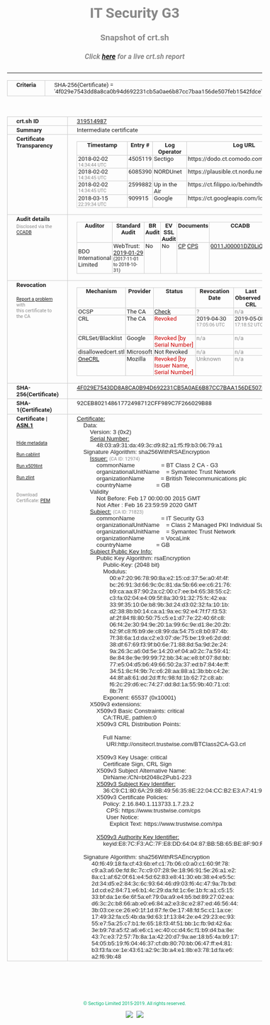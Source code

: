 # IT Security G3
### Snapshot of crt.sh
##### Click [here](https://crt.sh/?q=4F029E7543DD8A8CA0B94D692231CB5A0AE6B87CC7BAA156DE507FEB1542FDCE) for a live crt.sh report

---
<!DOCTYPE HTML PUBLIC "-//W3C//DTD HTML 4.0 Transitional//EN">
<HTML>
<HEAD>
  <META http-equiv="Content-Type" content="text/html; charset=UTF-8">
  <TITLE>crt.sh | 4f029e7543dd8a8ca0b94d692231cb5a0ae6b87cc7baa156de507feb1542fdce</TITLE>
  <META name="description" content="Free CT Log Certificate Search Tool from Sectigo (formerly Comodo CA)">
  <META name="keywords" content="crt.sh, CT, Certificate Transparency, Certificate Search, SSL Certificate, Sectigo, Comodo CA">
  <LINK href="//fonts.googleapis.com/css?family=Roboto+Mono|Roboto:400,400i,700,700i" rel="stylesheet">
  <STYLE type="text/css">
    a {
      white-space: nowrap;
    }
    body {
      color: #888888;
      font: 12pt Roboto, sans-serif;
      padding-top: 10px;
      text-align: center
    }
    form {
      margin: 0px
    }
    span {
      border-radius: 10px
    }
    span.heading {
      color: #888888;
      font: 12pt Roboto, sans-serif
    }
    span.title {
      background-color: #00B373;
      color: #FFFFFF;
      font: bold 18pt Roboto, sans-serif;
      padding: 0px 5px
    }
    span.text {
      color: #888888;
      font: 10pt Roboto, sans-serif
    }
    span.whiteongrey {
      background-color: #D9D9D6;
      color: #FFFFFF;
      font: bold 18pt Roboto, sans-serif;
      padding: 0px 5px
    }
    table {
      border-collapse: collapse;
      color: #222222;
      font: 10pt Roboto, sans-serif;
      margin-left: auto;
      margin-right: auto
    }
    table.options {
      border: none;
      margin-left: 10px
    }
    td, th {
      border: 1px solid #CCCCCC;
      padding: 0px 2px;
      text-align: left;
      vertical-align: top
    }
    td.outer, th.outer {
      border: 1px solid #CCCCCC;
      padding: 2px 20px;
      text-align: left
    }
    th.heading {
      color: #888888;
      font: bold italic 12pt Roboto, sans-serif;
      padding: 20px 0px 0px;
      text-align: center
    }
    th.options, td.options {
      border: none;
      vertical-align: middle
    }
    td.text {
      font: 10pt "Roboto Mono", sans-serif;
      padding: 2px 20px
    }
    td.heading {
      border: none;
      color: #888888;
      font: 12pt Roboto, sans-serif;
      padding-top: 20px;
      text-align: center
    }
    table.lint td, th {
      text-align: center
    }
    .button {
      background-color: #00B373;
      border-radius: 10px;
      color: #FFFFFF;
      font: bold 13pt Roboto, sans-serif
    }
    .copyright {
      font: 8pt Roboto, sans-serif;
      color: #00B373
    }
    .input {
      border: 1px solid #888888;
      font-weight: bold;
      text-align: center
    }
    .small {
      font: 8pt Roboto, sans-serif;
      color: #888888
    }
    .error {
      background-color: #FFDFDF;
      color: #CC0000;
      font-weight: bold
    }
    .fatal {
      background-color: #0000AA;
      color: #FFFFFF;
      font-weight: bold
    }
    .notice {
      background-color: #FFFFDF;
      color: #606000
    }
    .warning {
      background-color: #FFEFDF;
      color: #DF6000
    }
  </STYLE>
</HEAD>
<BODY>

<TABLE>
  <TR>
    <TH class="outer">Criteria</TH>
    <TD class="outer">SHA-256(Certificate) = '4f029e7543dd8a8ca0b94d692231cb5a0ae6b87cc7baa156de507feb1542fdce'</TD>
  </TR>
</TABLE>
<BR>
<TABLE>
  <TR>
    <TH class="outer">crt.sh ID</TH>
    <TD class="outer"><A href="?id=319514987">319514987</A></TD>
  </TR>
  <TR>
    <TH class="outer">Summary</TH>
    <TD class="outer">Intermediate certificate</TD>
  </TR>
  <TR>
    <TH class="outer">Certificate<BR>Transparency</TH>
    <TD class="outer">
<TABLE class="options" style="margin-left:0px">
  <TR>
    <TH>Timestamp</TH>
    <TH>Entry #</TH>
    <TH>Log Operator</TH>
    <TH>Log URL</TH>
  </TR>
  <TR>
    <TD>2018-02-02&nbsp; <FONT class="small">14:34:44 UTC</FONT></TD>
    <TD>4505119</TD>
    <TD>Sectigo</TD>
    <TD>https://dodo.ct.comodo.com</TD>
  </TR>
  <TR>
    <TD>2018-02-02&nbsp; <FONT class="small">14:34:45 UTC</FONT></TD>
    <TD>6085390</TD>
    <TD>NORDUnet</TD>
    <TD>https://plausible.ct.nordu.net</TD>
  </TR>
  <TR>
    <TD>2018-02-02&nbsp; <FONT class="small">14:34:45 UTC</FONT></TD>
    <TD>2599882</TD>
    <TD>Up in the Air</TD>
    <TD>https://ct.filippo.io/behindthesofa</TD>
  </TR>
  <TR>
    <TD>2018-03-15&nbsp; <FONT class="small">22:39:34 UTC</FONT></TD>
    <TD>909915</TD>
    <TD>Google</TD>
    <TD>https://ct.googleapis.com/logs/argon2020</TD>
  </TR>
</TABLE>
    </TD>
  </TR>
  <TR>
    <TH class="outer">Audit details<BR>
      <DIV class="small" style="padding-top:3px">Disclosed via the
        <A href="//ccadb-public.secure.force.com/mozilla/PublicAllIntermediateCerts" target="_blank">CCADB</A></DIV>
    </TH>
    <TD class="outer">
<TABLE class="options" style="margin-left:0px">
  <TR>
    <TH>Auditor</TH>
    <TH>Standard Audit</TH>
    <TH>BR Audit</TH>
    <TH>EV SSL Audit</TH>
    <TH>Documents</TH>
    <TH>CCADB</TH>
    <TH>Root Owner / Certificate</TH>
  </TR>
  <TR>
    <TD style="vertical-align:middle">BDO International Limited</TD>
    <TD>WebTrust:
      <A href="https://www.cpacanada.ca/generichandlers/CPACHandler.ashx?attachmentid=224491" target="_blank">2019-01-29</A>
      <BR><FONT style="font-size:8pt">(2017-11-01 to 2018-10-31)</FONT></TD>
    <TD>No    <TD>No    <TD>
      <A href="https://www.websecurity.symantec.com/content/dam/websitesecurity/digitalassets/desktop/pdfs/repository/STN_CP.pdf" target="blank">CP</A>
      <A href="https://www.websecurity.symantec.com/content/dam/websitesecurity/digitalassets/desktop/pdfs/repository/STN%20CPS%20v3.10.pdf" target="blank">CPS</A>
    </TD>
    <TD><A href="//ccadb.force.com/0011J00001DZ0LiQAL" target="_blank">0011J00001DZ0LiQAL</A></TD>
    <TD><A href="/?id=68409">DigiCert</A></TD>
  </TR>
</TABLE>
    </TD>
  </TR>
  <TR>
    <TH class="outer">Revocation<BR><BR>
      <DIV class="small" style="padding-top:3px"><A href="?id=319514987&opt=problemreporting">Report a problem</A> with<BR>this certificate to the CA</DIV></TH>
    <TD class="outer">
      <TABLE class="options" style="margin-left:0px">
        <TR>
          <TH>Mechanism</TH>
          <TH>Provider</TH>
          <TH>Status</TH>
          <TH>Revocation Date</TH>
          <TH>Last Observed in CRL</TH>
          <TH>Last Checked <SPAN style="color:#CC0000;vertical-align:middle;font-size:70%;font-weight:normal">(Error)</SPAN></TH>
        </TR>
        <TR>
          <TD>OCSP</TD>
          <TD>The CA</TD>
          <TD><A href="?id=319514987&opt=ocsp">Check</A></TD>
          <TD><SPAN style="color:#888888">?</SPAN></TD>
          <TD><SPAN style="color:#888888">n/a</SPAN></TD>
          <TD><SPAN style="color:#888888">?</SPAN></TD>
        </TR>
        <TR>
          <TD>CRL</TD>
          <TD>The CA</TD>
          <TD><SPAN style="color:#CC0000">Revoked</SPAN></TD><TD>2019-04-30&nbsp; <FONT class="small">17:05:06 UTC</FONT></TD><TD>2019-05-08&nbsp; <FONT class="small">17:18:52 UTC</FONT></TD><TD>2019-12-04&nbsp; <FONT class="small">20:05:08 UTC</FONT></TD>
        </TR>
        <TR>
          <TD>CRLSet/Blacklist</TD>
          <TD>Google</TD>
          <TD><SPAN style="color:#CC0000">Revoked [by Serial Number]</SPAN></TD>
          <TD><SPAN style="color:#888888">n/a</SPAN></TD>
          <TD><SPAN style="color:#888888">n/a</SPAN></TD>
          <TD><SPAN style="color:#888888">n/a</SPAN></TD>
        </TR>
        <TR>
          <TD>disallowedcert.stl</TD>
          <TD>Microsoft</TD>
          <TD>Not Revoked</TD>
          <TD><SPAN style="color:#888888">n/a</SPAN></TD>
          <TD><SPAN style="color:#888888">n/a</SPAN></TD>
          <TD><SPAN style="color:#888888">n/a</SPAN></TD>
        </TR>
        <TR>
          <TD><A href="/mozilla-onecrl" target="_blank">OneCRL</A></TD>
          <TD>Mozilla</TD>
          <TD><SPAN style="color:#CC0000">Revoked [by Issuer Name, Serial Number]</SPAN></TD><TD><SPAN style="color:#888888">Unknown</SPAN></TD>
          <TD><SPAN style="color:#888888">n/a</SPAN></TD>
          <TD><SPAN style="color:#888888">n/a</SPAN></TD>
        </TR>
      </TABLE>
    </TD>
  </TR>
  <TR>
    <TH class="outer">SHA-256(Certificate)</TH>
    <TD class="outer"><A href="//censys.io/certificates/4f029e7543dd8a8ca0b94d692231cb5a0ae6b87cc7baa156de507feb1542fdce">4F029E7543DD8A8CA0B94D692231CB5A0AE6B87CC7BAA156DE507FEB1542FDCE</A></TD>
  </TR>
  <TR>
    <TH class="outer">SHA-1(Certificate)</TH>
    <TD class="outer">92CEB80214861772498712CFF989C7F266029B88</TD>
  </TR>
  <TR>
    <TH class="outer">Certificate | <A href="?asn1=319514987">ASN.1</A>
      <SPAN class="small"><BR>
      <BR><BR><A href="?id=319514987&opt=nometadata">Hide metadata</A>
      <BR><BR><A href="?id=319514987&opt=cablint">Run cablint</A>
      <BR><BR><A href="?id=319514987&opt=x509lint">Run x509lint</A>
      <BR><BR><A href="?id=319514987&opt=zlint">Run zlint</A>
      <BR><BR><BR>Download Certificate: <A href="?d=319514987">PEM</A>
      </SPAN>
    </TH>
    <TD class="text"><A href="?d=319514987">Certificate:</A><BR>&nbsp;&nbsp;&nbsp;&nbsp;Data:<BR>&nbsp;&nbsp;&nbsp;&nbsp;&nbsp;&nbsp;&nbsp;&nbsp;Version:&nbsp;3&nbsp;(0x2)<BR>&nbsp;&nbsp;&nbsp;&nbsp;&nbsp;&nbsp;&nbsp;&nbsp;<A href="?serial=4803a931da493cd982a1f5f9b30679a1">Serial&nbsp;Number:</A><BR>&nbsp;&nbsp;&nbsp;&nbsp;&nbsp;&nbsp;&nbsp;&nbsp;&nbsp;&nbsp;&nbsp;&nbsp;48:03:a9:31:da:49:3c:d9:82:a1:f5:f9:b3:06:79:a1<BR>&nbsp;&nbsp;&nbsp;&nbsp;Signature&nbsp;Algorithm:&nbsp;sha256WithRSAEncryption<BR>&nbsp;&nbsp;&nbsp;&nbsp;&nbsp;&nbsp;&nbsp;&nbsp;<A href="?caid=12974">Issuer:</A> <SPAN class="small">(CA ID: 12974)</SPAN><BR>&nbsp;&nbsp;&nbsp;&nbsp;&nbsp;&nbsp;&nbsp;&nbsp;&nbsp;&nbsp;&nbsp;&nbsp;commonName&nbsp;&nbsp;&nbsp;&nbsp;&nbsp;&nbsp;&nbsp;&nbsp;&nbsp;&nbsp;&nbsp;&nbsp;&nbsp;&nbsp;&nbsp;&nbsp;=&nbsp;BT&nbsp;Class&nbsp;2&nbsp;CA&nbsp;-&nbsp;G3<BR>&nbsp;&nbsp;&nbsp;&nbsp;&nbsp;&nbsp;&nbsp;&nbsp;&nbsp;&nbsp;&nbsp;&nbsp;organizationalUnitName&nbsp;&nbsp;&nbsp;&nbsp;=&nbsp;Symantec&nbsp;Trust&nbsp;Network<BR>&nbsp;&nbsp;&nbsp;&nbsp;&nbsp;&nbsp;&nbsp;&nbsp;&nbsp;&nbsp;&nbsp;&nbsp;organizationName&nbsp;&nbsp;&nbsp;&nbsp;&nbsp;&nbsp;&nbsp;&nbsp;&nbsp;&nbsp;=&nbsp;British&nbsp;Telecommunications&nbsp;plc<BR>&nbsp;&nbsp;&nbsp;&nbsp;&nbsp;&nbsp;&nbsp;&nbsp;&nbsp;&nbsp;&nbsp;&nbsp;countryName&nbsp;&nbsp;&nbsp;&nbsp;&nbsp;&nbsp;&nbsp;&nbsp;&nbsp;&nbsp;&nbsp;&nbsp;&nbsp;&nbsp;&nbsp;=&nbsp;GB<BR>&nbsp;&nbsp;&nbsp;&nbsp;&nbsp;&nbsp;&nbsp;&nbsp;Validity<BR>&nbsp;&nbsp;&nbsp;&nbsp;&nbsp;&nbsp;&nbsp;&nbsp;&nbsp;&nbsp;&nbsp;&nbsp;Not&nbsp;Before:&nbsp;Feb&nbsp;17&nbsp;00:00:00&nbsp;2015&nbsp;GMT<BR>&nbsp;&nbsp;&nbsp;&nbsp;&nbsp;&nbsp;&nbsp;&nbsp;&nbsp;&nbsp;&nbsp;&nbsp;Not&nbsp;After&nbsp;:&nbsp;Feb&nbsp;16&nbsp;23:59:59&nbsp;2020&nbsp;GMT<BR>&nbsp;&nbsp;&nbsp;&nbsp;&nbsp;&nbsp;&nbsp;&nbsp;<A href="?caid=71823">Subject:</A> <SPAN class="small">(CA ID: 71823)</SPAN><BR>&nbsp;&nbsp;&nbsp;&nbsp;&nbsp;&nbsp;&nbsp;&nbsp;&nbsp;&nbsp;&nbsp;&nbsp;commonName&nbsp;&nbsp;&nbsp;&nbsp;&nbsp;&nbsp;&nbsp;&nbsp;&nbsp;&nbsp;&nbsp;&nbsp;&nbsp;&nbsp;&nbsp;&nbsp;=&nbsp;IT&nbsp;Security&nbsp;G3<BR>&nbsp;&nbsp;&nbsp;&nbsp;&nbsp;&nbsp;&nbsp;&nbsp;&nbsp;&nbsp;&nbsp;&nbsp;organizationalUnitName&nbsp;&nbsp;&nbsp;&nbsp;=&nbsp;Class&nbsp;2&nbsp;Managed&nbsp;PKI&nbsp;Individual&nbsp;Subscriber&nbsp;CA<BR>&nbsp;&nbsp;&nbsp;&nbsp;&nbsp;&nbsp;&nbsp;&nbsp;&nbsp;&nbsp;&nbsp;&nbsp;organizationalUnitName&nbsp;&nbsp;&nbsp;&nbsp;=&nbsp;Symantec&nbsp;Trust&nbsp;Network<BR>&nbsp;&nbsp;&nbsp;&nbsp;&nbsp;&nbsp;&nbsp;&nbsp;&nbsp;&nbsp;&nbsp;&nbsp;organizationName&nbsp;&nbsp;&nbsp;&nbsp;&nbsp;&nbsp;&nbsp;&nbsp;&nbsp;&nbsp;=&nbsp;VocaLink<BR>&nbsp;&nbsp;&nbsp;&nbsp;&nbsp;&nbsp;&nbsp;&nbsp;&nbsp;&nbsp;&nbsp;&nbsp;countryName&nbsp;&nbsp;&nbsp;&nbsp;&nbsp;&nbsp;&nbsp;&nbsp;&nbsp;&nbsp;&nbsp;&nbsp;&nbsp;&nbsp;&nbsp;=&nbsp;GB<BR>&nbsp;&nbsp;&nbsp;&nbsp;&nbsp;&nbsp;&nbsp;&nbsp;<A href="?spkisha256=bb273db775eaa9452784ed6a58997ce7fa51251f8ed935203f68181191faf403">Subject&nbsp;Public&nbsp;Key&nbsp;Info:</A><BR>&nbsp;&nbsp;&nbsp;&nbsp;&nbsp;&nbsp;&nbsp;&nbsp;&nbsp;&nbsp;&nbsp;&nbsp;Public&nbsp;Key&nbsp;Algorithm:&nbsp;rsaEncryption<BR>&nbsp;&nbsp;&nbsp;&nbsp;&nbsp;&nbsp;&nbsp;&nbsp;&nbsp;&nbsp;&nbsp;&nbsp;&nbsp;&nbsp;&nbsp;&nbsp;Public-Key:&nbsp;(2048&nbsp;bit)<BR>&nbsp;&nbsp;&nbsp;&nbsp;&nbsp;&nbsp;&nbsp;&nbsp;&nbsp;&nbsp;&nbsp;&nbsp;&nbsp;&nbsp;&nbsp;&nbsp;Modulus:<BR>&nbsp;&nbsp;&nbsp;&nbsp;&nbsp;&nbsp;&nbsp;&nbsp;&nbsp;&nbsp;&nbsp;&nbsp;&nbsp;&nbsp;&nbsp;&nbsp;&nbsp;&nbsp;&nbsp;&nbsp;00:e7:20:96:78:90:8a:e2:15:cd:37:5e:a0:4f:4f:<BR>&nbsp;&nbsp;&nbsp;&nbsp;&nbsp;&nbsp;&nbsp;&nbsp;&nbsp;&nbsp;&nbsp;&nbsp;&nbsp;&nbsp;&nbsp;&nbsp;&nbsp;&nbsp;&nbsp;&nbsp;bc:26:91:3d:66:9c:0c:81:da:5b:66:ee:c6:21:76:<BR>&nbsp;&nbsp;&nbsp;&nbsp;&nbsp;&nbsp;&nbsp;&nbsp;&nbsp;&nbsp;&nbsp;&nbsp;&nbsp;&nbsp;&nbsp;&nbsp;&nbsp;&nbsp;&nbsp;&nbsp;b9:ca:aa:87:90:2a:c2:00:c7:ee:b4:65:38:55:c2:<BR>&nbsp;&nbsp;&nbsp;&nbsp;&nbsp;&nbsp;&nbsp;&nbsp;&nbsp;&nbsp;&nbsp;&nbsp;&nbsp;&nbsp;&nbsp;&nbsp;&nbsp;&nbsp;&nbsp;&nbsp;c3:fa:02:04:e4:09:5f:8a:30:91:32:75:fc:42:ea:<BR>&nbsp;&nbsp;&nbsp;&nbsp;&nbsp;&nbsp;&nbsp;&nbsp;&nbsp;&nbsp;&nbsp;&nbsp;&nbsp;&nbsp;&nbsp;&nbsp;&nbsp;&nbsp;&nbsp;&nbsp;33:9f:35:10:0e:b8:9b:3d:24:d3:02:32:fa:10:1b:<BR>&nbsp;&nbsp;&nbsp;&nbsp;&nbsp;&nbsp;&nbsp;&nbsp;&nbsp;&nbsp;&nbsp;&nbsp;&nbsp;&nbsp;&nbsp;&nbsp;&nbsp;&nbsp;&nbsp;&nbsp;d2:38:8b:b0:14:ca:a1:9a:ec:92:e4:7f:f7:f3:53:<BR>&nbsp;&nbsp;&nbsp;&nbsp;&nbsp;&nbsp;&nbsp;&nbsp;&nbsp;&nbsp;&nbsp;&nbsp;&nbsp;&nbsp;&nbsp;&nbsp;&nbsp;&nbsp;&nbsp;&nbsp;af:2f:84:f8:80:50:75:c5:e1:d7:7e:22:40:6f:c8:<BR>&nbsp;&nbsp;&nbsp;&nbsp;&nbsp;&nbsp;&nbsp;&nbsp;&nbsp;&nbsp;&nbsp;&nbsp;&nbsp;&nbsp;&nbsp;&nbsp;&nbsp;&nbsp;&nbsp;&nbsp;06:f4:2e:30:94:9e:20:1a:99:6c:9e:d1:8e:20:2b:<BR>&nbsp;&nbsp;&nbsp;&nbsp;&nbsp;&nbsp;&nbsp;&nbsp;&nbsp;&nbsp;&nbsp;&nbsp;&nbsp;&nbsp;&nbsp;&nbsp;&nbsp;&nbsp;&nbsp;&nbsp;b2:9f:c8:f6:b9:de:c8:99:da:54:75:c8:b0:87:4b:<BR>&nbsp;&nbsp;&nbsp;&nbsp;&nbsp;&nbsp;&nbsp;&nbsp;&nbsp;&nbsp;&nbsp;&nbsp;&nbsp;&nbsp;&nbsp;&nbsp;&nbsp;&nbsp;&nbsp;&nbsp;7f:38:6a:1d:da:c2:e3:07:de:75:be:19:e6:2d:dd:<BR>&nbsp;&nbsp;&nbsp;&nbsp;&nbsp;&nbsp;&nbsp;&nbsp;&nbsp;&nbsp;&nbsp;&nbsp;&nbsp;&nbsp;&nbsp;&nbsp;&nbsp;&nbsp;&nbsp;&nbsp;38:df:67:69:f3:9f:b0:6e:71:88:8d:5a:9d:2e:24:<BR>&nbsp;&nbsp;&nbsp;&nbsp;&nbsp;&nbsp;&nbsp;&nbsp;&nbsp;&nbsp;&nbsp;&nbsp;&nbsp;&nbsp;&nbsp;&nbsp;&nbsp;&nbsp;&nbsp;&nbsp;9a:26:3c:a6:0d:5e:14:20:ef:04:a0:2c:7a:59:41:<BR>&nbsp;&nbsp;&nbsp;&nbsp;&nbsp;&nbsp;&nbsp;&nbsp;&nbsp;&nbsp;&nbsp;&nbsp;&nbsp;&nbsp;&nbsp;&nbsp;&nbsp;&nbsp;&nbsp;&nbsp;8e:84:8e:9e:99:99:72:bb:34:ac:e8:bf:07:8d:bb:<BR>&nbsp;&nbsp;&nbsp;&nbsp;&nbsp;&nbsp;&nbsp;&nbsp;&nbsp;&nbsp;&nbsp;&nbsp;&nbsp;&nbsp;&nbsp;&nbsp;&nbsp;&nbsp;&nbsp;&nbsp;77:e5:04:d5:b6:49:66:50:2a:37:ed:b7:84:4e:ff:<BR>&nbsp;&nbsp;&nbsp;&nbsp;&nbsp;&nbsp;&nbsp;&nbsp;&nbsp;&nbsp;&nbsp;&nbsp;&nbsp;&nbsp;&nbsp;&nbsp;&nbsp;&nbsp;&nbsp;&nbsp;34:51:8c:f4:9b:7c:c6:28:aa:88:a1:3b:bb:c4:2e:<BR>&nbsp;&nbsp;&nbsp;&nbsp;&nbsp;&nbsp;&nbsp;&nbsp;&nbsp;&nbsp;&nbsp;&nbsp;&nbsp;&nbsp;&nbsp;&nbsp;&nbsp;&nbsp;&nbsp;&nbsp;44:8f:a8:61:dd:2d:ff:fc:98:fd:1b:62:72:c8:ab:<BR>&nbsp;&nbsp;&nbsp;&nbsp;&nbsp;&nbsp;&nbsp;&nbsp;&nbsp;&nbsp;&nbsp;&nbsp;&nbsp;&nbsp;&nbsp;&nbsp;&nbsp;&nbsp;&nbsp;&nbsp;f6:2c:29:d6:ec:74:27:dd:8d:1a:55:9b:40:71:cd:<BR>&nbsp;&nbsp;&nbsp;&nbsp;&nbsp;&nbsp;&nbsp;&nbsp;&nbsp;&nbsp;&nbsp;&nbsp;&nbsp;&nbsp;&nbsp;&nbsp;&nbsp;&nbsp;&nbsp;&nbsp;8b:7f<BR>&nbsp;&nbsp;&nbsp;&nbsp;&nbsp;&nbsp;&nbsp;&nbsp;&nbsp;&nbsp;&nbsp;&nbsp;&nbsp;&nbsp;&nbsp;&nbsp;Exponent:&nbsp;65537&nbsp;(0x10001)<BR>&nbsp;&nbsp;&nbsp;&nbsp;&nbsp;&nbsp;&nbsp;&nbsp;X509v3&nbsp;extensions:<BR>&nbsp;&nbsp;&nbsp;&nbsp;&nbsp;&nbsp;&nbsp;&nbsp;&nbsp;&nbsp;&nbsp;&nbsp;X509v3&nbsp;Basic&nbsp;Constraints:&nbsp;critical<BR>&nbsp;&nbsp;&nbsp;&nbsp;&nbsp;&nbsp;&nbsp;&nbsp;&nbsp;&nbsp;&nbsp;&nbsp;&nbsp;&nbsp;&nbsp;&nbsp;CA:TRUE,&nbsp;pathlen:0<BR>&nbsp;&nbsp;&nbsp;&nbsp;&nbsp;&nbsp;&nbsp;&nbsp;&nbsp;&nbsp;&nbsp;&nbsp;X509v3&nbsp;CRL&nbsp;Distribution&nbsp;Points:&nbsp;<BR><BR>&nbsp;&nbsp;&nbsp;&nbsp;&nbsp;&nbsp;&nbsp;&nbsp;&nbsp;&nbsp;&nbsp;&nbsp;&nbsp;&nbsp;&nbsp;&nbsp;Full&nbsp;Name:<BR>&nbsp;&nbsp;&nbsp;&nbsp;&nbsp;&nbsp;&nbsp;&nbsp;&nbsp;&nbsp;&nbsp;&nbsp;&nbsp;&nbsp;&nbsp;&nbsp;&nbsp;&nbsp;URI:http://onsitecrl.trustwise.com/BTClass2CA-G3.crl<BR><BR>&nbsp;&nbsp;&nbsp;&nbsp;&nbsp;&nbsp;&nbsp;&nbsp;&nbsp;&nbsp;&nbsp;&nbsp;X509v3&nbsp;Key&nbsp;Usage:&nbsp;critical<BR>&nbsp;&nbsp;&nbsp;&nbsp;&nbsp;&nbsp;&nbsp;&nbsp;&nbsp;&nbsp;&nbsp;&nbsp;&nbsp;&nbsp;&nbsp;&nbsp;Certificate&nbsp;Sign,&nbsp;CRL&nbsp;Sign<BR>&nbsp;&nbsp;&nbsp;&nbsp;&nbsp;&nbsp;&nbsp;&nbsp;&nbsp;&nbsp;&nbsp;&nbsp;X509v3&nbsp;Subject&nbsp;Alternative&nbsp;Name:&nbsp;<BR>&nbsp;&nbsp;&nbsp;&nbsp;&nbsp;&nbsp;&nbsp;&nbsp;&nbsp;&nbsp;&nbsp;&nbsp;&nbsp;&nbsp;&nbsp;&nbsp;DirName:/CN=bt2048c2Pub1-223<BR>&nbsp;&nbsp;&nbsp;&nbsp;&nbsp;&nbsp;&nbsp;&nbsp;&nbsp;&nbsp;&nbsp;&nbsp;<A href="?ski=36c9c1806a298b4956358e2204ccb2e3a74196bf">X509v3&nbsp;Subject&nbsp;Key&nbsp;Identifier:</A><BR>&nbsp;&nbsp;&nbsp;&nbsp;&nbsp;&nbsp;&nbsp;&nbsp;&nbsp;&nbsp;&nbsp;&nbsp;&nbsp;&nbsp;&nbsp;&nbsp;36:C9:C1:80:6A:29:8B:49:56:35:8E:22:04:CC:B2:E3:A7:41:96:BF<BR>&nbsp;&nbsp;&nbsp;&nbsp;&nbsp;&nbsp;&nbsp;&nbsp;&nbsp;&nbsp;&nbsp;&nbsp;X509v3&nbsp;Certificate&nbsp;Policies:&nbsp;<BR>&nbsp;&nbsp;&nbsp;&nbsp;&nbsp;&nbsp;&nbsp;&nbsp;&nbsp;&nbsp;&nbsp;&nbsp;&nbsp;&nbsp;&nbsp;&nbsp;Policy:&nbsp;2.16.840.1.113733.1.7.23.2<BR>&nbsp;&nbsp;&nbsp;&nbsp;&nbsp;&nbsp;&nbsp;&nbsp;&nbsp;&nbsp;&nbsp;&nbsp;&nbsp;&nbsp;&nbsp;&nbsp;&nbsp;&nbsp;CPS:&nbsp;https://www.trustwise.com/cps<BR>&nbsp;&nbsp;&nbsp;&nbsp;&nbsp;&nbsp;&nbsp;&nbsp;&nbsp;&nbsp;&nbsp;&nbsp;&nbsp;&nbsp;&nbsp;&nbsp;&nbsp;&nbsp;User&nbsp;Notice:<BR>&nbsp;&nbsp;&nbsp;&nbsp;&nbsp;&nbsp;&nbsp;&nbsp;&nbsp;&nbsp;&nbsp;&nbsp;&nbsp;&nbsp;&nbsp;&nbsp;&nbsp;&nbsp;&nbsp;&nbsp;Explicit&nbsp;Text:&nbsp;https://www.trustwise.com/rpa<BR><BR>&nbsp;&nbsp;&nbsp;&nbsp;&nbsp;&nbsp;&nbsp;&nbsp;&nbsp;&nbsp;&nbsp;&nbsp;<A href="?ski=e87cf3ac7fe8dd640487bb5b65be8f90fd64195b">X509v3&nbsp;Authority&nbsp;Key&nbsp;Identifier:</A><BR>&nbsp;&nbsp;&nbsp;&nbsp;&nbsp;&nbsp;&nbsp;&nbsp;&nbsp;&nbsp;&nbsp;&nbsp;&nbsp;&nbsp;&nbsp;&nbsp;keyid:E8:7C:F3:AC:7F:E8:DD:64:04:87:BB:5B:65:BE:8F:90:FD:64:19:5B<BR><BR>&nbsp;&nbsp;&nbsp;&nbsp;Signature&nbsp;Algorithm:&nbsp;sha256WithRSAEncryption<BR>&nbsp;&nbsp;&nbsp;&nbsp;&nbsp;&nbsp;&nbsp;&nbsp;&nbsp;40:f6:49:18:fa:cf:43:6b:ef:c1:7b:06:c0:a0:c1:60:9f:78:<BR>&nbsp;&nbsp;&nbsp;&nbsp;&nbsp;&nbsp;&nbsp;&nbsp;&nbsp;c9:a3:a6:0e:fd:8c:7c:c9:07:28:9e:18:96:91:5e:26:a1:e2:<BR>&nbsp;&nbsp;&nbsp;&nbsp;&nbsp;&nbsp;&nbsp;&nbsp;&nbsp;8a:c1:af:62:0f:61:e4:5d:62:83:e8:41:30:eb:38:e4:e5:5c:<BR>&nbsp;&nbsp;&nbsp;&nbsp;&nbsp;&nbsp;&nbsp;&nbsp;&nbsp;2d:34:d5:e2:84:3c:6c:93:64:46:d9:03:f6:4c:47:9a:7b:bd:<BR>&nbsp;&nbsp;&nbsp;&nbsp;&nbsp;&nbsp;&nbsp;&nbsp;&nbsp;1d:cd:e2:84:71:e6:b1:4c:29:da:fd:1c:6e:1b:fc:a1:c5:15:<BR>&nbsp;&nbsp;&nbsp;&nbsp;&nbsp;&nbsp;&nbsp;&nbsp;&nbsp;33:bf:da:1e:6e:6f:5a:ef:79:0a:a9:e4:b5:bd:89:27:02:ea:<BR>&nbsp;&nbsp;&nbsp;&nbsp;&nbsp;&nbsp;&nbsp;&nbsp;&nbsp;d6:3c:2c:b8:66:ab:e0:e6:84:a2:e3:8c:e2:87:ed:46:56:44:<BR>&nbsp;&nbsp;&nbsp;&nbsp;&nbsp;&nbsp;&nbsp;&nbsp;&nbsp;3b:03:ce:ce:26:e0:1f:1d:87:fe:0e:17:48:fd:5c:c1:1a:ce:<BR>&nbsp;&nbsp;&nbsp;&nbsp;&nbsp;&nbsp;&nbsp;&nbsp;&nbsp;17:49:32:fa:c5:4b:da:9d:63:1f:13:84:2e:e4:29:23:ec:93:<BR>&nbsp;&nbsp;&nbsp;&nbsp;&nbsp;&nbsp;&nbsp;&nbsp;&nbsp;55:e7:5a:25:c7:b1:fe:65:18:f3:4f:51:bb:1c:fb:9d:42:6a:<BR>&nbsp;&nbsp;&nbsp;&nbsp;&nbsp;&nbsp;&nbsp;&nbsp;&nbsp;3e:b9:7d:a5:f2:a6:e6:c1:ec:40:cc:d4:6c:f1:b9:d4:ba:8e:<BR>&nbsp;&nbsp;&nbsp;&nbsp;&nbsp;&nbsp;&nbsp;&nbsp;&nbsp;43:7c:e3:72:57:7b:8a:1a:42:20:d7:9a:ae:18:b5:4a:b9:17:<BR>&nbsp;&nbsp;&nbsp;&nbsp;&nbsp;&nbsp;&nbsp;&nbsp;&nbsp;54:05:b5:19:f6:04:46:37:cf:db:80:70:bb:06:47:ff:e4:81:<BR>&nbsp;&nbsp;&nbsp;&nbsp;&nbsp;&nbsp;&nbsp;&nbsp;&nbsp;b3:f3:fa:ce:1e:43:61:a2:9c:3b:a4:e1:8b:e3:78:1d:fa:e6:<BR>&nbsp;&nbsp;&nbsp;&nbsp;&nbsp;&nbsp;&nbsp;&nbsp;&nbsp;a2:f6:9b:48<BR>    </TD>
  </TR>
</TABLE>

  <BR><BR><BR>

  <P class="copyright">&copy; Sectigo Limited 2015-2019. All rights reserved.</P>
  <DIV>
    <A href="https://sectigo.com/"><IMG src="/sectigo_s.png"></A>
    &nbsp;<A href="https://github.com/crtsh"><IMG src="/GitHub-Mark-32px.png"></A>
  </DIV>
</BODY>
</HTML>
